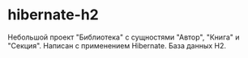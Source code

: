 # hibernate-h2
 Небольшой проект "Библиотека" с сущностями "Автор", "Книга" и "Секция". Написан с применением Hibernate. База данных H2.

